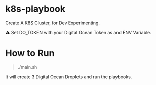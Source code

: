# k8s-playbook

Create A K8S Cluster, for Dev Experimenting.

:warning: Set DO_TOKEN with your Digital Ocean Token as and ENV Variable. 

# How to Run 

> ./main.sh 

It will create 3 Digital Ocean Droplets and run the playbooks. 
